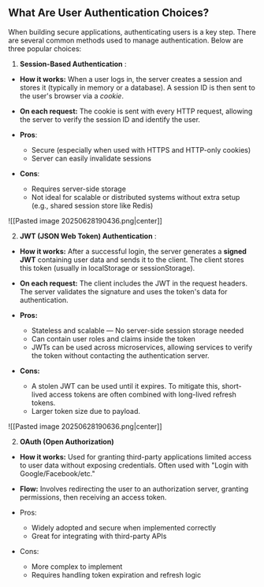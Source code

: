 ## What Are User Authentication Choices?

When building secure applications, authenticating users is a key step. There are several common methods used to manage authentication. Below are three popular choices:

1. **Session-Based Authentication** :
   
- **How it works:** When a user logs in, the server creates a session and stores it (typically in memory or a database). A session ID is then sent to the user's browser via a *cookie*.

- **On each request:** The cookie is sent with every HTTP request, allowing the server to verify the session ID and identify the user.

- **Pros**:
	- Secure (especially when used with HTTPS and HTTP-only cookies)
	- Server can easily invalidate sessions

- **Cons**:
	- Requires server-side storage
	- Not ideal for scalable or distributed systems without extra setup (e.g., shared session store like Redis)
	  
![[Pasted image 20250628190436.png|center]]


2. **JWT (JSON Web Token) Authentication** :
   
- **How it works:** After a successful login, the server generates a **signed JWT** containing user data and sends it to the client. The client stores this token (usually in localStorage or sessionStorage).

- **On each request:** The client includes the JWT in the request headers. The server validates the signature and uses the token's data for authentication.

- **Pros:**
	- Stateless and scalable — No server-side session storage needed
	- Can contain user roles and claims inside the token
	- JWTs can be used across microservices, allowing services to verify the token without contacting the authentication server.

- **Cons:**
	- A stolen JWT can be used until it expires. To mitigate this, short-lived access tokens are often combined with long-lived refresh tokens.
	- Larger token size due to payload.

![[Pasted image 20250628190636.png|center]]

2. **OAuth (Open Authorization)**
   
- **How it works:** Used for granting third-party applications limited access to user data without exposing credentials. Often used with "Login with Google/Facebook/etc."

- **Flow:** Involves redirecting the user to an authorization server, granting permissions, then receiving an access token.

- Pros:
	- Widely adopted and secure when implemented correctly
	- Great for integrating with third-party APIs

- Cons:
	- More complex to implement
	- Requires handling token expiration and refresh logic


